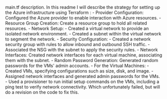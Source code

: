 main.tf description.
In this readme I will describe the strategy for setting up the Azure infrastructure using Terraform :
    - Provider Configuration: Configured the Azure provider to enable interaction with Azure resources.
    - Resource Group Creation: Create a resource group to hold all related resources.
    - Network Setup:
        - Created a virtual network to provide an isolated network environment.
        - Created a subnet within the virtual network to segment the network.
    - Security Configuration:
        - Created a network security group with rules to allow inbound and outbound SSH traffic.
        - Associated the NSG with the subnet to apply the security rules.
    - Network Interfaces: Created network interfaces for each virtual machine, associating them with the subnet.
    - Random Password Generation: Generated random passwords for the VMs' admin accounts.
    - For the Virtual Machines:
        - Created VMs, specifying configurations such as size, disk, and image.
        - Assigned network interfaces and generated admin passwords for the VMs.
        - Used a provisioner to run initial setup commands on the VMs, including a ping test to verify network connectivity. Which unfortunately failed, but will do a revision on the code to fix this.


